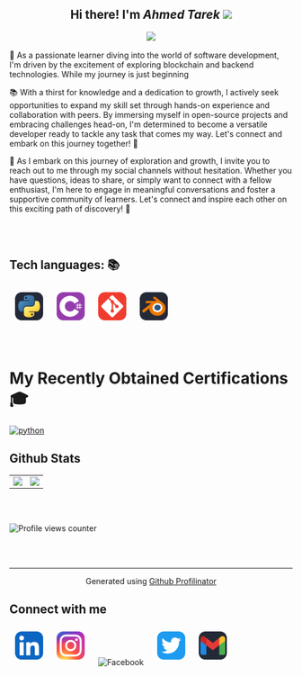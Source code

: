 

<h2 align="center">
 <span >  Hi there! I'm </span> <em>Ahmed Tarek</em>

  <img src="https://media.giphy.com/media/hvRJCLFzcasrR4ia7z/giphy.gif" width="28">
</h2>





<!-- Typing SVG by DenverCoder1 - https://github.com/DenverCoder1/readme-typing-svg -->
<p align="center">
  <a href="https://github.com/DenverCoder1/readme-typing-svg"><img src="https://readme-typing-svg.herokuapp.com/?lines=Software%20Developer;3D-Artist;Always%20learning%20new%20things&font=Fira%20Code&center=true&width=440&height=45&color=f75c7e&vCenter=true&size=22"></a>
</p> 




🚀 As a passionate learner diving into the world of software development, I'm driven by the excitement of exploring blockchain and backend technologies. While my journey is just beginning


📚 With a thirst for knowledge and a dedication to growth, I actively seek opportunities to expand my skill set through hands-on experience and collaboration with peers. By immersing myself in open-source projects and embracing challenges head-on, I'm determined to become a versatile developer ready to tackle any task that comes my way. Let's connect and embark on this journey together! 🌟

💬 As I embark on this journey of exploration and growth, I invite you to reach out to me through my social channels without hesitation. Whether you have questions, ideas to share, or simply want to connect with a fellow enthusiast, I'm here to engage in meaningful conversations and foster a supportive community of learners. Let's connect and inspire each other on this exciting path of discovery! 🌟


<br/>  

  

  

<br/>


## Tech languages: 📚
<div >  
<img style="margin: 10px" src="https://raw.githubusercontent.com/tandpfun/skill-icons/main/icons/Python-Dark.svg" alt="Python" height="50" />  
 <img style="margin: 10px" src="https://raw.githubusercontent.com/tandpfun/skill-icons/main/icons/CS.svg" alt="C#" height="50" /> 
<img style="margin: 10px" src="https://raw.githubusercontent.com/tandpfun/skill-icons/main/icons/Git.svg" alt="Git" height="50" />  
<img style="margin: 10px" src="https://raw.githubusercontent.com/tandpfun/skill-icons/main/icons/Blender-Dark.svg" alt="Blender" height="50" />  



</div></td><td valign="top" width="33%">
<br>



<br>





# My Recently Obtained Certifications 🎓
[<img src="https://profilinator.rishav.dev/skills-assets/python-original.svg" alt="python" width="50" height="50">]()


## Github Stats  
<table><tr><td valign="top" width="50%">

<img src="https://github-readme-stats.vercel.app/api?username=AhmedTarek1967&show_icons=true&count_private=true&hide_border=true" align="left" style="width: 100%" />

</td><td valign="top" width="50%">

<img src="https://github-readme-stats.vercel.app/api/top-langs/?username=AhmedTarek1967&hide_border=true&layout=compact" align="left" style="width: 100%" />

</td></tr></table>  

<br/>  

  

<br/>  

![Profile views counter](https://komarev.com/ghpvc/?username=AhmedTarek1967&&style=flat-square)  
  

<br/>  


<br />

----
<div align="center">Generated using <a href="https://profilinator.AhmedTarek1967.dev/" target="_blank">Github Profilinator</a></div>


## Connect with me  
<div >
 <img style="margin: 10px" src="https://raw.githubusercontent.com/tandpfun/skill-icons/main/icons/LinkedIn.svg" alt="LinkedIn" height="50" />  
<img style="margin: 10px" src="https://raw.githubusercontent.com/tandpfun/skill-icons/main/icons/Instagram.svg" alt="Instagram" height="50" />  
 <img style="margin: 10px" src="https://upload.wikimedia.org/wikipedia/commons/b/b8/2021_Facebook_icon.svg" alt="Facebook" height="50" />
 <img style="margin: 10px" src="https://raw.githubusercontent.com/tandpfun/skill-icons/main/icons/Twitter.svg" alt="Twitter" height="50" /> 
 <img style="margin: 10px" src="https://github.com/tandpfun/skill-icons/blob/main/icons/Gmail-Dark.svg" alt="Gmail" height="50" />  
</div>  

